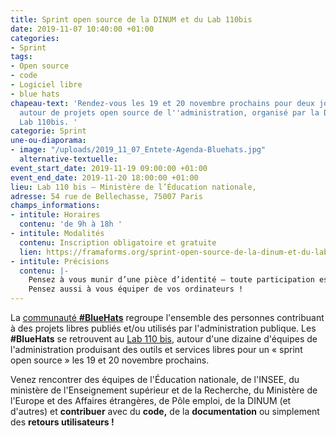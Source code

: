 ```yaml
---
title: Sprint open source de la DINUM et du Lab 110bis
date: 2019-11-07 10:40:00 +01:00
categories:
- Sprint
tags:
- Open source
- code
- Logiciel libre
- blue hats
chapeau-text: 'Rendez-vous les 19 et 20 novembre prochains pour deux jours de sprint
  autour de projets open source de l''administration, organisé par la DINUM et du
  Lab 110bis. '
categorie: Sprint
une-ou-diaporama:
- image: "/uploads/2019_11_07_Entete-Agenda-Bluehats.jpg"
  alternative-textuelle:
event_start_date: 2019-11-19 09:00:00 +01:00
event_end_date: 2019-11-20 18:00:00 +01:00
lieu: Lab 110 bis – Ministère de l’Éducation nationale,
adresse: 54 rue de Bellechasse, 75007 Paris
champs_informations:
- intitule: Horaires
  contenu: 'de 9h à 18h '
- intitule: Modalités
  contenu: Inscription obligatoire et gratuite
  lien: https://framaforms.org/sprint-open-source-de-la-dinum-et-du-lab-110bis-les-19-et-20-novembre-2019-1571036385
- intitule: Précisions
  contenu: |-
    Pensez à vous munir d’une pièce d’identité – toute participation est la bienvenue, pour un jour ou deux.
    Pensez aussi à vous équiper de vos ordinateurs !
---
```


La [communauté **#BlueHats**](https://www.numerique.gouv.fr/actualites/la-communaute-blue-hats-hackers-dinteret-general-est-lancee-rejoignez-nous/) regroupe l'ensemble des personnes contribuant à des projets libres publiés et/ou utilisés par l'administration publique.  Les **#BlueHats** se retrouvent au [Lab 110 bis](https://www.education.gouv.fr/110bislab/pid37871/bienvenue-au-110-bis-le-lab-d-innovation-de-l-education-nationale.html "Présentation du Lab 110 bis"), autour d'une dizaine d'équipes de l'administration produisant des outils et services libres pour un « sprint open source » les 19 et 20 novembre prochains.

Venez rencontrer des équipes de l'Éducation nationale, de l'INSEE, du ministère de l'Enseignement supérieur et de la Recherche, du Ministère de l'Europe et des Affaires étrangères, de Pôle emploi, de la DINUM (et d'autres) et **contribuer** avec du **code,** de la **documentation** ou simplement des **retours utilisateurs !**
